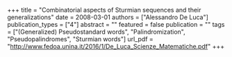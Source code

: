 +++
title = "Combinatorial aspects of Sturmian sequences and their generalizations"
date = 2008-03-01
authors = ["Alessandro De Luca"]
publication_types = ["4"]
abstract = ""
featured = false
publication = ""
tags = ["(Generalized) Pseudostandard words", "Palindromization", "Pseudopalindromes", "Sturmian words"]
url_pdf = "http://www.fedoa.unina.it/2016/1/De_Luca_Scienze_Matematiche.pdf"
+++
